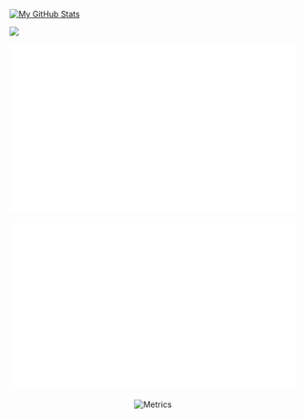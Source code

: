 [![My GitHub Stats](https://github-readme-stats.vercel.app/api/?username=kelcheone&count_private=true&theme=chartreuse-dark&showicons=true&hide=issues,contribs)]()

<!-- [![Top Langs](https://github-readme-stats.vercel.app/api/top-langs/?username=kelcheone&layout=compact&theme=chartreuse-dark)](https://github.com/kelcheone/github-readme-stats) -->

![](https://visitor-badge.laobi.icu/badge?page_id=kelcheone.kelcheone)

![alt text](https://github.com/kelcheone/ReadME/blob/master/generated/overview.svg?raw=true)

![alt text](https://github.com/kelcheone/ReadME/blob/master/generated/languages.svg?raw=true)

<div align="center">

![Metrics](https://metrics.lecoq.io/kelcheone?template=classic&followup=1&lines=1&introduction=1&languages=1&isocalendar=1&achievements=1&gists=1&stars=1&isocalendar.duration=half-year&languages.ignored=html%2C%20css&languages.limit=8&languages.sections=most-used&languages.colors=github&languages.details=percentage&languages.threshold=10%25&languages.indepth=true&languages.categories=markup%2C%20programming&languages.recent.categories=markup%2C%20programming&languages.recent.load=300&languages.recent.days=14&introduction.title=true&stars.limit=4&followup.sections=repositories&achievements.threshold=C&achievements.secrets=true&achievements.display=detailed&achievements.limit=7&config.timezone=Africa%2FNairobi)

</div>
<!---
kelcheone/kelcheone is a ✨ special ✨ repository because its `README.md` (this file) appears on your GitHub profile.
You can click the Preview link to take a look at your changes.
--->
